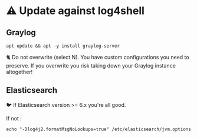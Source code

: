 # ⚠️ Update against log4shell

## Graylog

```shell
apt update && apt -y install graylog-server
```

🐈‍ Do not overwrite (select N). You have custom configurations you need to preserve. If you overwrite you risk taking down your Graylog instance altogether!

## Elasticsearch

🐦 If Elasticsearch version >= 6.x you're all good.

If not :

``` shell
echo "-Dlog4j2.formatMsgNoLookups=true" /etc/elasticsearch/jvm.options
```
